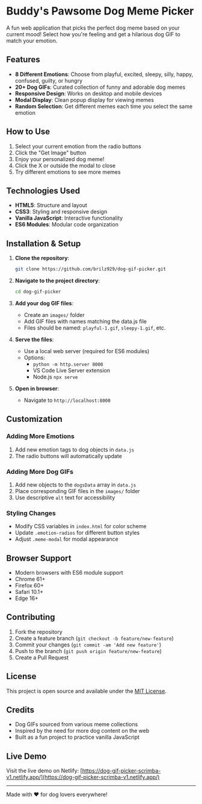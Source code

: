 # Buddy's Pawsome Dog Meme Picker

A fun web application that picks the perfect dog meme based on your current mood! Select how you're feeling and get a hilarious dog GIF to match your emotion.

## Features

- **8 Different Emotions**: Choose from playful, excited, sleepy, silly, happy, confused, guilty, or hungry
- **20+ Dog GIFs**: Curated collection of funny and adorable dog memes
- **Responsive Design**: Works on desktop and mobile devices
- **Modal Display**: Clean popup display for viewing memes
- **Random Selection**: Get different memes each time you select the same emotion

## How to Use

1. Select your current emotion from the radio buttons
2. Click the "Get Image" button
3. Enjoy your personalized dog meme!
4. Click the X or outside the modal to close
5. Try different emotions to see more memes

## Technologies Used

- **HTML5**: Structure and layout
- **CSS3**: Styling and responsive design
- **Vanilla JavaScript**: Interactive functionality
- **ES6 Modules**: Modular code organization


## Installation & Setup

1. **Clone the repository**:
   ```bash
   git clone https://github.com/brilz929/dog-gif-picker.git
   ```

2. **Navigate to the project directory**:
   ```bash
   cd dog-gif-picker
   ```

3. **Add your dog GIF files**:
   - Create an `images/` folder
   - Add GIF files with names matching the data.js file
   - Files should be named: `playful-1.gif`, `sleepy-1.gif`, etc.

4. **Serve the files**:
   - Use a local web server (required for ES6 modules)
   - Options:
     - `python -m http.server 8000`
     - VS Code Live Server extension
     - Node.js `npx serve`

5. **Open in browser**:
   - Navigate to `http://localhost:8000`

## Customization

### Adding More Emotions
1. Add new emotion tags to dog objects in `data.js`
2. The radio buttons will automatically update

### Adding More Dog GIFs
1. Add new objects to the `dogsData` array in `data.js`
2. Place corresponding GIF files in the `images/` folder
3. Use descriptive `alt` text for accessibility

### Styling Changes
- Modify CSS variables in `index.html` for color scheme
- Update `.emotion-radios` for different button styles
- Adjust `.meme-modal` for modal appearance

## Browser Support

- Modern browsers with ES6 module support
- Chrome 61+
- Firefox 60+
- Safari 10.1+
- Edge 16+

## Contributing

1. Fork the repository
2. Create a feature branch (`git checkout -b feature/new-feature`)
3. Commit your changes (`git commit -am 'Add new feature'`)
4. Push to the branch (`git push origin feature/new-feature`)
5. Create a Pull Request

## License

This project is open source and available under the [MIT License](LICENSE).

## Credits

- Dog GIFs sourced from various meme collections
- Inspired by the need for more dog content on the web
- Built as a fun project to practice vanilla JavaScript

## Live Demo

Visit the live demo on Netlify: [https://dog-gif-picker-scrimba-v1.netlify.app/](https://dog-gif-picker-scrimba-v1.netlify.app/)

---

Made with ❤️ for dog lovers everywhere!
